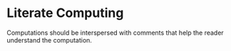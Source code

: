 # Literate Computing

Computations should be interspersed with comments that help the reader
understand the computation.
